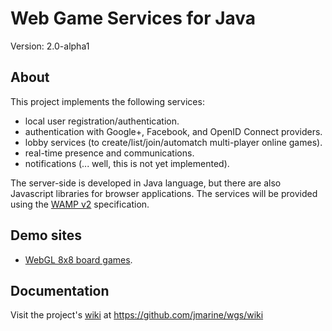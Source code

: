 Web Game Services for Java
==========================

Version: 2.0-alpha1


About
-----

This project implements the following services:
    
* local user registration/authentication.
* authentication with Google+, Facebook, and OpenID Connect providers.
* lobby services (to create/list/join/automatch multi-player online games).
* real-time presence and communications.
* notifications (... well, this is not yet implemented).

The server-side is developed in Java language, but there are also Javascript libraries for browser applications.
The services will be provided using the [WAMP v2](http://wamp.ws) specification.


Demo sites
----------
* [WebGL 8x8 board games](http://wgs-jmarine.rhcloud.com/webgl8x8boardgames/).


Documentation
-------------
Visit the project's [wiki](https://github.com/jmarine/wgs/wiki) at https://github.com/jmarine/wgs/wiki


